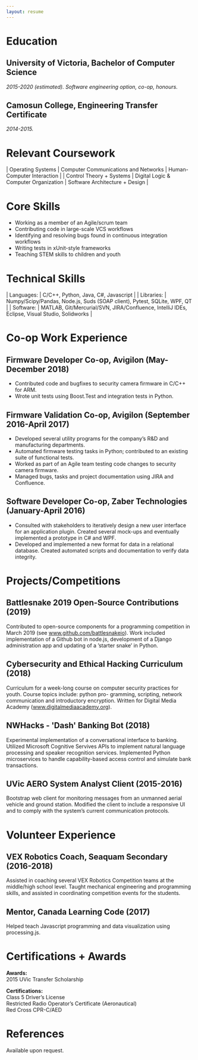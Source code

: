 ```yaml
---
layout: resume
---
```


# Education

## University of Victoria, Bachelor of Computer Science
_2015-2020 (estimated). Software engineering option, co-op, honours._
## Camosun College, Engineering Transfer Certificate
_2014-2015._

# Relevant Coursework

| Operating Systems        | Computer Communications and Networks  | Human-Computer Interaction     |
| Control Theory + Systems | Digital Logic & Computer Organization | Software Architecture + Design |

# Core Skills

* Working as a member of an Agile/scrum team
* Contributing code in large-scale VCS workflows
* Identifying and resolving bugs found in continuous integration workflows
* Writing tests in xUnit-style frameworks
* Teaching STEM skills to children and youth

# Technical Skills

| Languages: | C/C++, Python, Java, C#, Javascript |
| Libraries: | Numpy/Scipy/Pandas, Node.js, Suds (SOAP client), Pytest, SQLite, WPF, QT |
| Software:  | MATLAB, Git/Mercurial/SVN, JIRA/Confluence, IntelliJ IDEs, Eclipse, Visual Studio, Solidworks |

# Co-op Work Experience

## Firmware Developer Co-op, Avigilon (May-December 2018)

* Contributed code and bugfixes to security camera firmware in C/C++ for ARM.
* Wrote unit tests using Boost.Test and integration tests in Python.

## Firmware Validation Co-op, Avigilon (September 2016-April 2017)

* Developed several utility programs for the company’s R&D and manufacturing departments.
* Automated firmware testing tasks in Python; contributed to an existing suite of functional tests.
* Worked as part of an Agile team testing code changes to security camera firmware.
* Managed bugs, tasks and project documentation using JIRA and Confluence.

## Software Developer Co-op, Zaber Technologies (January-April 2016)

* Consulted with stakeholders to iteratively design a new user interface for an application plugin. Created
several mock-ups and eventually implemented a prototype in C# and WPF.
* Developed and implemented a new format for data in a relational database. Created automated scripts and documentation to verify data integrity.

# Projects/Competitions

## Battlesnake 2019 Open-Source Contributions (2019)

Contributed to open-source components for a programming competition in March 2019 (see www.github.com/battlesnakeio). Work included implementation of a Github bot in node.js, development of a Django administration app and updating of a ’starter snake’ in Python.

## Cybersecurity and Ethical Hacking Curriculum (2018)

Curriculum for a week-long course on computer security practices for youth. Course topics include: python pro- gramming, scripting, network communication and introductory encryption. Written for Digital Media Academy (www.digitalmediaacademy.org).

## NWHacks - 'Dash' Banking Bot (2018)

Experimental implementation of a conversational interface to banking. Utilized Microsoft Cognitive Servives APIs to implement natural language processing and speaker recognition services. Implemented Python microservices to handle capability-based access control and simulate bank transactions.

## UVic AERO System Analyst Client (2015-2016)

Bootstrap web client for monitoring messages from an unmanned aerial vehicle and ground station. Modified the
client to include a responsive UI and to comply with the system’s current communication protocols.

# Volunteer Experience

## VEX Robotics Coach, Seaquam Secondary (2016-2018)

Assisted in coaching several VEX Robotics Competition teams at the middle/high school level. Taught mechanical
engineering and programming skills, and assisted in coordinating competition events for the students.

## Mentor, Canada Learning Code (2017)

Helped teach Javascript programming and data visualization using processing.js.

# Certifications + Awards

**Awards:**  
2015 UVic Transfer Scholarship

**Certifications:**  
Class 5 Driver’s License  
Restricted Radio Operator’s Certificate (Aeronautical)  
Red Cross CPR-C/AED

# References
Available upon request.
